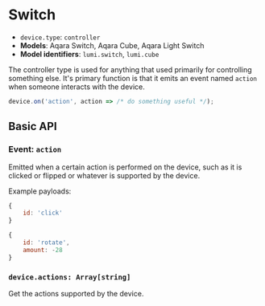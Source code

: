 # Switch

* `device.type`: `controller`
* **Models**: Aqara Switch, Aqara Cube, Aqara Light Switch
* **Model identifiers**: `lumi.switch`, `lumi.cube`

The controller type is used for anything that used primarily for controlling
something else. It's primary function is that it emits an event named `action`
when someone interacts with the device.

```javascript
device.on('action', action => /* do something useful */);
```

## Basic API

### Event: `action`

Emitted when a certain action is performed on the device, such as it is clicked
or flipped or whatever is supported by the device.

Example payloads:

```javascript
{
	id: 'click'
}
```

```javascript
{
	id: 'rotate',
	amount: -28
}
```

### `device.actions: Array[string]`

Get the actions supported by the device.
